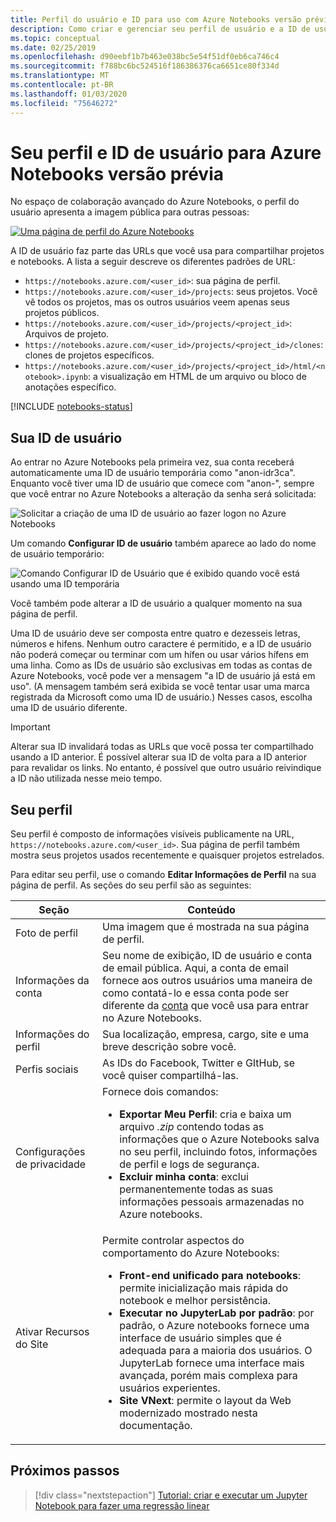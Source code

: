 ```yaml
---
title: Perfil do usuário e ID para uso com Azure Notebooks versão prévia
description: Como criar e gerenciar seu perfil de usuário e a ID de usuário com Azure Notebooks, que se torna parte da URL de blocos de anotações compartilhados.
ms.topic: conceptual
ms.date: 02/25/2019
ms.openlocfilehash: d90eebf1b7b463e038bc5e54f51df0eb6ca746c4
ms.sourcegitcommit: f788bc6bc524516f186386376ca6651ce80f334d
ms.translationtype: MT
ms.contentlocale: pt-BR
ms.lasthandoff: 01/03/2020
ms.locfileid: "75646272"
---
```

# <a name="your-profile-and-user-id-for-azure-notebooks-preview"></a>Seu perfil e ID de usuário para Azure Notebooks versão prévia

No espaço de colaboração avançado do Azure Notebooks, o perfil do usuário apresenta a imagem pública para outras pessoas:

[![Uma página de perfil do Azure Notebooks](media/accounts/profile-page.png)](media/accounts/profile-page.png#lightbox)

A ID de usuário faz parte das URLs que você usa para compartilhar projetos e notebooks. A lista a seguir descreve os diferentes padrões de URL:

- `https://notebooks.azure.com/<user_id>`: sua página de perfil.
- `https://notebooks.azure.com/<user_id>/projects`: seus projetos. Você vê todos os projetos, mas os outros usuários veem apenas seus projetos públicos.
- `https://notebooks.azure.com/<user_id>/projects/<project_id>`: Arquivos de projeto.
- `https://notebooks.azure.com/<user_id>/projects/<project_id>/clones`: clones de projetos específicos.
- `https://notebooks.azure.com/<user_id>/projects/<project_id>/html/<notebook>.ipynb`: a visualização em HTML de um arquivo ou bloco de anotações específico.

[!INCLUDE [notebooks-status](../../includes/notebooks-status.md)]

## <a name="your-user-id"></a>Sua ID de usuário

Ao entrar no Azure Notebooks pela primeira vez, sua conta receberá automaticamente uma ID de usuário temporária como "anon-idr3ca". Enquanto você tiver uma ID de usuário que comece com "anon-", sempre que você entrar no Azure Notebooks a alteração da senha será solicitada:

![Solicitar a criação de uma ID de usuário ao fazer logon no Azure Notebooks](media/accounts/create-user-id.png)

Um comando **Configurar ID de usuário** também aparece ao lado do nome de usuário temporário:

![Comando Configurar ID de Usuário que é exibido quando você está usando uma ID temporária](media/accounts/configure-user-id-command.png)

Você também pode alterar a ID de usuário a qualquer momento na sua página de perfil.

Uma ID de usuário deve ser composta entre quatro e dezesseis letras, números e hifens. Nenhum outro caractere é permitido, e a ID de usuário não poderá começar ou terminar com um hífen ou usar vários hífens em uma linha. Como as IDs de usuário são exclusivas em todas as contas de Azure Notebooks, você pode ver a mensagem "a ID de usuário já está em uso". (A mensagem também será exibida se você tentar usar uma marca registrada da Microsoft como uma ID de usuário.) Nesses casos, escolha uma ID de usuário diferente.

> [!Important]
> Alterar sua ID invalidará todas as URLs que você possa ter compartilhado usando a ID anterior. É possível alterar sua ID de volta para a ID anterior para revalidar os links. No entanto, é possível que outro usuário reivindique a ID não utilizada nesse meio tempo.

## <a name="your-profile"></a>Seu perfil

Seu perfil é composto de informações visíveis publicamente na URL, `https://notebooks.azure.com/<user_id>`. Sua página de perfil também mostra seus projetos usados recentemente e quaisquer projetos estrelados.

Para editar seu perfil, use o comando **Editar Informações de Perfil** na sua página de perfil. As seções do seu perfil são as seguintes:

| Seção | Conteúdo |
| --- | --- |
| Foto de perfil | Uma imagem que é mostrada na sua página de perfil. |
| Informações da conta | Seu nome de exibição, ID de usuário e conta de email pública. Aqui, a conta de email fornece aos outros usuários uma maneira de como contatá-lo e essa conta pode ser diferente da [conta](azure-notebooks-user-account.md) que você usa para entrar no Azure Notebooks. |
| Informações do perfil | Sua localização, empresa, cargo, site e uma breve descrição sobre você. |
| Perfis sociais | As IDs do Facebook, Twitter e GItHub, se você quiser compartilhá-las. |
| Configurações de privacidade | Fornece dois comandos:<ul><li>**Exportar Meu Perfil**: cria e baixa um arquivo *.zip* contendo todas as informações que o Azure Notebooks salva no seu perfil, incluindo fotos, informações de perfil e logs de segurança.</li><li>**Excluir minha conta**: exclui permanentemente todas as suas informações pessoais armazenadas no Azure notebooks.</li></ul> |
| Ativar Recursos do Site | Permite controlar aspectos do comportamento do Azure Notebooks:<ul><li>**Front-end unificado para notebooks**: permite inicialização mais rápida do notebook e melhor persistência.</li><li>**Executar no JupyterLab por padrão**: por padrão, o Azure notebooks fornece uma interface de usuário simples que é adequada para a maioria dos usuários. O JupyterLab fornece uma interface mais avançada, porém mais complexa para usuários experientes.</li><li>**Site VNext**: permite o layout da Web modernizado mostrado nesta documentação.</li></ul> |

## <a name="next-steps"></a>Próximos passos  

> [!div class="nextstepaction"]
> [Tutorial: criar e executar um Jupyter Notebook para fazer uma regressão linear](tutorial-create-run-jupyter-notebook.md)

